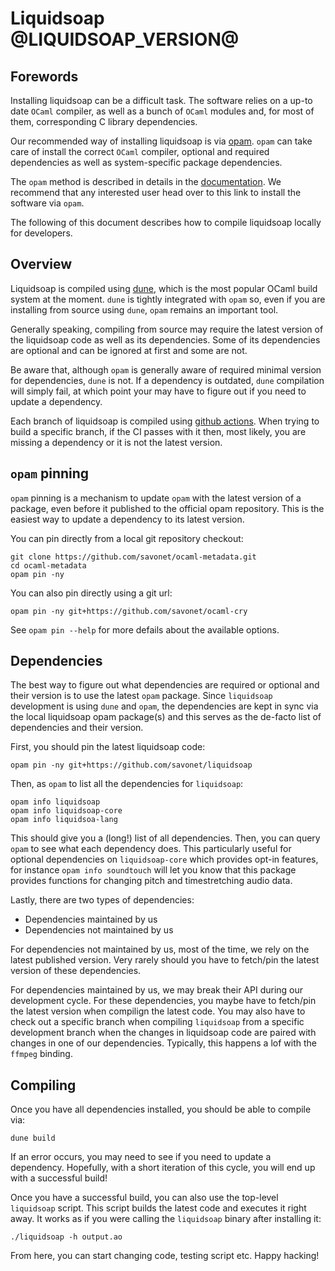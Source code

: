 # Liquidsoap @LIQUIDSOAP_VERSION@

## Forewords

Installing liquidsoap can be a difficult task. The software relies on a up-to date
`OCaml` compiler, as well as a bunch of `OCaml` modules and, for most of them, corresponding
C library dependencies.

Our recommended way of installing liquidsoap is via [opam](http://opam.ocaml.org/). `opam` can take
care of install the correct `OCaml` compiler, optional and required dependencies as well as system-specific
package dependencies.

The `opam` method is described in details in the [documentation](doc/content/install.md).
We recommend that any interested user head over to this link to install the software via `opam`.

The following of this document describes how to compile liquidsoap locally for developers.

## Overview

Liquidsoap is compiled using [dune](https://dune.readthedocs.io/en/stable/), which is the most popular
OCaml build system at the moment. `dune` is tightly integrated with `opam` so, even if you are installing
from source using `dune`, `opam` remains an important tool.

Generally speaking, compiling from source may require the latest version of the liquidsoap code as well as its
dependencies. Some of its dependencies are optional and can be ignored at first and some are not.

Be aware that, although `opam` is generally aware of required minimal version for dependencies, `dune` is not.
If a dependency is outdated, `dune` compilation will simply fail, at which point your may have to figure out if
you need to update a dependency.

Each branch of liquidsoap is compiled using [github actions](https://github.com/savonet/liquidsoap/actions). When trying
to build a specific branch, if the CI passes with it then, most likely, you are missing a dependency or it is not
the latest version.

## `opam` pinning

`opam` pinning is a mechanism to update `opam` with the latest version of a package, even before it published to
the official opam repository. This is the easiest way to update a dependency to its latest version.

You can pin directly from a local git repository checkout:

```shell
git clone https://github.com/savonet/ocaml-metadata.git
cd ocaml-metadata
opam pin -ny
```

You can also pin directly using a git url:

```shell
opam pin -ny git+https://github.com/savonet/ocaml-cry
```

See `opam pin --help` for more defails about the available options.

## Dependencies

The best way to figure out what dependencies are required or optional and their version is to use the latest `opam`
package. Since `liquidsoap` development is using `dune` and `opam`, the dependencies are kept in sync via the
local liquidsoap opam package(s) and this serves as the de-facto list of dependencies and their version.

First, you should pin the latest liquidsoap code:

```shell
opam pin -ny git+https://github.com/savonet/liquidsoap
```

Then, as `opam` to list all the dependencies for `liquidsoap`:

```shell
opam info liquidsoap
opam info liquidsoap-core
opam info liquidsoa-lang
```

This should give you a (long!) list of all dependencies. Then, you can query `opam` to see
what each dependency does. This particularly useful for optional dependencies on `liquidsoap-core`
which provides opt-in features, for instance `opam info soundtouch` will let you know that this
package provides functions for changing pitch and timestretching audio data.

Lastly, there are two types of dependencies:

- Dependencies maintained by us
- Dependencies not maintained by us

For dependencies not maintained by us, most of the time, we rely on the latest published version. Very rarely should you
have to fetch/pin the latest version of these dependencies.

For dependencies maintained by us, we may break their API during our development cycle. For these dependencies,
you maybe have to fetch/pin the latest version when compilign the latest code. You may also have to check out a specific
branch when compiling `liquidsoap` from a specific development branch when the changes in liquidsoap code are paired with
changes in one of our dependencies. Typically, this happens a lof with the `ffmpeg` binding.

## Compiling

Once you have all dependencies installed, you should be able to compile via:

```shell
dune build
```

If an error occurs, you may need to see if you need to update a dependency. Hopefully, with a short iteration of this cycle,
you will end up with a successful build!

Once you have a successful build, you can also use the top-level `liquidsoap` script. This script builds the latest code and
executes it right away. It works as if you were calling the `liquidsoap` binary after installing it:

```shell
./liquidsoap -h output.ao
```

From here, you can start changing code, testing script etc. Happy hacking!
